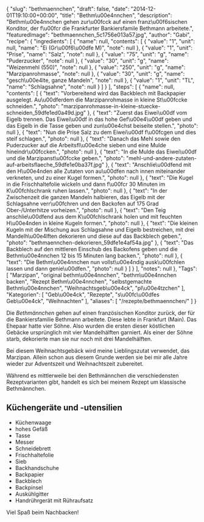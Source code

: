 {
    "slug": "bethmaennchen",
    "draft": false,
    "date": "2014-12-01T19:10:00+00:00",
    "title": "Bethm\u00e4nnchen",
    "description": "Bethm\u00e4nnchen gehen zur\u00fcck auf einen franz\u00f6sischen Konditor, der f\u00fcr die Frankfurter Bankiersfamile Bethmann arbeitete.",
    "featuredImage": "bethmaennchen_5c1756e013a57.jpg",
    "author": "Gabi",
    "recipe": {
        "ingredients": [
            {
                "name": null,
                "contents": [
                    {
                        "value": "1",
                        "unit": null,
                        "name": "Ei (Gr\u00f6\u00dfe M)",
                        "note": null
                    },
                    {
                        "value": "1",
                        "unit": "Prise",
                        "name": "Salz",
                        "note": null
                    },
                    {
                        "value": "75",
                        "unit": "g",
                        "name": "Puderzucker",
                        "note": null
                    },
                    {
                        "value": "30",
                        "unit": "g",
                        "name": "Weizenmehl (550)",
                        "note": null
                    },
                    {
                        "value": "250",
                        "unit": "g",
                        "name": "Marzipanrohmasse",
                        "note": null
                    },
                    {
                        "value": "30",
                        "unit": "g",
                        "name": "gesch\u00e4lte, ganze Mandeln",
                        "note": null
                    },
                    {
                        "value": "1",
                        "unit": "TL",
                        "name": "Schlagsahne",
                        "note": null
                    }
                ]
            }
        ],
        "steps": [
            {
                "name": null,
                "contents": [
                    {
                        "text": "Vorbereitend wird das Backblech mit Backpapier ausgelegt. Au\u00dferdem die Marzipanrohmasse in kleine St\u00fccke schneiden.",
                        "photo": "marzipanrohmasse-in-kleine-stuecke-schneiden_59dfe1ed0a49d.jpg"
                    },
                    {
                        "text": "Zuerst das Eiwei\u00df vom Eigelb trennen. Das Eiwei\u00df in das  hohe Gef\u00e4\u00df geben und das Eigelb in die Tasse geben und zun\u00e4chst beiseite stellen.",
                        "photo": null
                    },
                    {
                        "text": "Nun die Prise Salz zu dem Eiwei\u00df f\u00fcgen und dies steif schlagen.",
                        "photo": null
                    },
                    {
                        "text": "Danach das Mehl sowie den Puderzucker auf die Arbeitsfl\u00e4che sieben und eine Mulde hineindr\u00fccken.",
                        "photo": null
                    },
                    {
                        "text": "In die Mulde das Eiwei\u00df und die Marzipanst\u00fccke geben.",
                        "photo": "mehl-und-andere-zutaten-auf-arbeitsflaeche_59dfe1e0ba37f.jpg"
                    },
                    {
                        "text": "Anschlie\u00dfend mit den H\u00e4nden alle Zutaten von au\u00dfen nach innen miteinander verkneten, und zu einer Kugel formen.",
                        "photo": null
                    },
                    {
                        "text": "Die Kugel in die Frischhaltefolie wickeln und dann f\u00fcr 30 Minuten im K\u00fchlschrank ruhen lassen.",
                        "photo": null
                    },
                    {
                        "text": "In der Zwischenzeit die ganzen Mandeln halbieren, das Eigelb mit der Schlagsahne verr\u00fchren und den Backofen auf 175 Grad Ober-\/Unterhitze vorheizen.",
                        "photo": null
                    },
                    {
                        "text": "Den Teig anschlie\u00dfend aus dem K\u00fchlschrank holen und mit feuchten H\u00e4nden in kleine Kugeln formen.",
                        "photo": null
                    },
                    {
                        "text": "Die kleinen Kugeln mit der Mischung aus Schlagsahne und Eigelb bestreichen, mit drei Mandelh\u00e4lften dekorieren und diese auf das Backblech geben.",
                        "photo": "bethmaennchen-dekorieren_59dfe1e4af54a.jpg"
                    },
                    {
                        "text": "Das Backblech auf den mittleren Einschub des Backofens geben und die Bethm\u00e4nnchen 12 bis 15 Minuten lang backen.",
                        "photo": null
                    },
                    {
                        "text": "Die Bethm\u00e4nnchen nun vollst\u00e4ndig ausk\u00fchlen lassen und dann genie\u00dfen.",
                        "photo": null
                    }
                ]
            }
        ],
        "notes": null
    },
    "Tags": [
        "Marzipan",
        "original bethm\u00e4nnchen",
        "bethm\u00e4nnchen backen",
        "Rezept Bethm\u00e4nnchen",
        "selbstgemachte Bethm\u00e4nnchen",
        "Weihnachtsgeb\u00e4ck",
        "pl\u00e4tzchen"
    ],
    "Kategorien": [
        "Geb\u00e4ck",
        "Rezepte",
        "s\u00fc\u00dfes Geb\u00e4ck",
        "Weihnachten"
    ],
    "aliases": [
        "\/rezepte\/bethmaennchen\/"
    ]
}

Die *Bethmännchen* gehen auf einen französischen Konditor zurück, der für die Bankiersfamilie Bethmann arbeitete. Diese lebte in Frankfurt (Main). Das Ehepaar hatte vier Söhne. Also wurden die ersten dieser köstlichen Gebäcke ursprünglich mit vier Mandelhälften garniert. Als einer der Söhne starb, dekorierte man sie nur noch mit drei Mandelhälften.

Bei diesem Weihnachtsgebäck wird meine Lieblingszutat verwendet, das Marzipan. Allein schon aus diesem Grunde werden sie bei mir alle Jahre wieder zur Adventszeit und Weihnachtszeit zubereitet. 

Während es mittlerweile bei den Bethmännchen die verschiedensten Rezeptvarianten gibt, handelt es sich bei meinem Rezept um klassische Bethmännchen. 

## Küchengeräte und -utensilien

 * Küchenwaage
 * hohes Gefäß
 * Tasse
 * Messer
 * Schneidebrett
 * Frischhaltefolie
 * Sieb
 * Backhandschuhe
 * Backpapier
 * Backblech
 * Backpinsel
 * Auskühlgitter
 * Handrührgerät mit Rühraufsatz
 
 Viel Spaß beim Nachbacken!